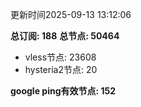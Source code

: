 更新时间2025-09-13 13:12:06

**总订阅: 188**
**总节点: 50464**
- vless节点: 23608
- hysteria2节点: 20

**google ping有效节点: 152**
